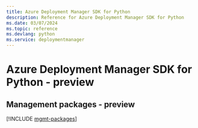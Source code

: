 ```yaml
---
title: Azure Deployment Manager SDK for Python
description: Reference for Azure Deployment Manager SDK for Python
ms.date: 03/07/2024
ms.topic: reference
ms.devlang: python
ms.service: deploymentmanager
---
```

# Azure Deployment Manager SDK for Python - preview

## Management packages - preview
[!INCLUDE [mgmt-packages](deployment-manager-mgmt-index.md)]
